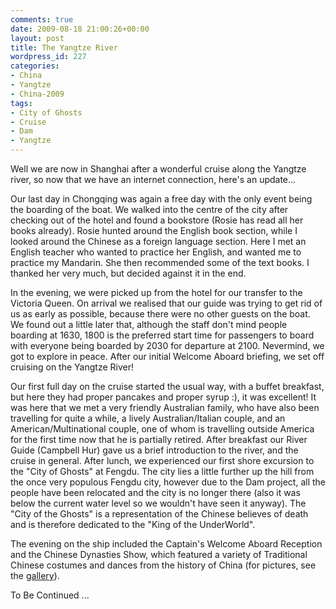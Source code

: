 ```yaml
---
comments: true
date: 2009-08-18 21:00:26+00:00
layout: post
title: The Yangtze River
wordpress_id: 227
categories:
- China
- Yangtze
- China-2009
tags:
- City of Ghosts
- Cruise
- Dam
- Yangtze
---
```


Well we are now in Shanghai after a wonderful cruise along the Yangtze river, so now that we have an internet connection, here's an update...

Our last day in Chongqing was again a free day with the only event being the boarding of the boat. We walked into the centre of the city after checking out of the hotel and found a bookstore (Rosie has read all her books already). Rosie hunted around the English book section, while I looked around the Chinese as a foreign language section. Here I met an English teacher who wanted to practice her English, and wanted me to practice my Mandarin. She then recommended some of the text books. I thanked her very much, but decided against it in the end.

In the evening, we were picked up from the hotel for our transfer to the Victoria Queen. On arrival we realised that our guide was trying to get rid of us as early as possible, because there were no other guests on the boat. We found out a little later that, although the staff don't mind people boarding at 1630, 1800 is the preferred start time for passengers to board with everyone being boarded by 2030 for departure at 2100. Nevermind, we got to explore in peace. After our initial Welcome Aboard briefing, we set off cruising on the Yangtze River!



Our first full day on the cruise started the usual way, with a buffet breakfast, but here they had proper pancakes and proper syrup :), it was excellent! It was here that we met a very friendly Australian family, who have also been travelling for quite a while, a lively Australian/Italian couple, and an American/Multinational couple, one of whom is travelling outside America for the first time now that he is partially retired. After breakfast our River Guide (Campbell Hur) gave us a brief introduction to the river, and the cruise in general. After lunch, we experienced our first shore excursion to the "City of Ghosts" at Fengdu. The city lies a little further up the hill from the once very populous Fengdu city, however due to the Dam project, all the people have been relocated and the city is no longer there (also it was below the current water level so we wouldn't have seen it anyway). The "City of the Ghosts" is a representation of the Chinese believes of death and is therefore dedicated to the "King of the UnderWorld".



The evening on the ship included the Captain's Welcome Aboard Reception and the Chinese Dynasties Show, which featured a variety of Traditional Chinese costumes and dances from the history of China (for pictures, see the [gallery](http://travel.perry-online.me.uk/files/2012/08/sfpgMjAwOS8yMDA5LjA4LjA1IC0gMjAwOS4wOS4xMSBUb3VyIG9mIENoaW5hLzIwMDkuMDguMTcgLSAyMDA5LjA4LjIwIFlhbmd0emUgUml2ZXIgQ3J1aXNlLyoqMSoqKjA2Njg0YTBlNzAxN2MxYmZjYWQ0M2U1ZDRkOGQwYjZi.jpg)).

To Be Continued ...
